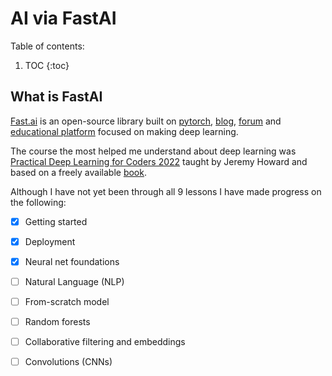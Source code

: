 # AI via FastAI



Table of contents:

1. TOC
{:toc}


## What is FastAI
[Fast.ai](https://www.fast.ai/about.html) is an open-source library built on [pytorch](https://pytorch.org/), [blog](https://www.fast.ai/), [forum](https://forums.fast.ai/) and [educational platform](https://www.fast.ai/#category=courses) focused on making deep learning.

The course the most helped me understand about deep learning was [Practical Deep Learning for Coders 2022](https://www.fast.ai/posts/2022-07-21-dl-coders-22.html) taught by Jeremy Howard and based on a freely available [book](https://github.com/fastai/fastbook/).

Although I have not yet been through all 9 lessons I have made progress on the following:

- [x] Getting started
- [x] Deployment
- [x] Neural net foundations
- [ ] Natural Language (NLP)
- [ ] From-scratch model
- [ ] Random forests
- [ ] Collaborative filtering and embeddings
- [ ] Convolutions (CNNs)



